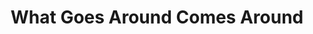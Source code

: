 ---
title: "What Goes Around Comes Around"
url: /marshfield/what-goes-around-comes-around/
shop: charity
---